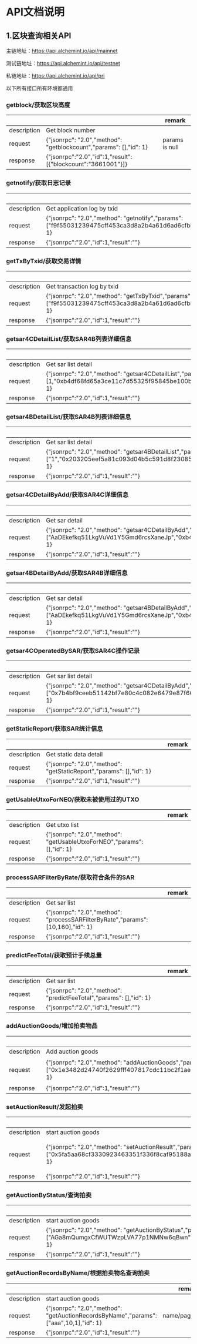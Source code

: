 # API文档说明
## 1.区块查询相关API
主链地址：https://api.alchemint.io/api/mainnet

测试链地址：https://api.alchemint.io/api/testnet

私链地址：https://api.alchemint.io/api/pri

以下所有接口所有环境都通用

###  getblock/获取区块高度
|                |                               |  remark                       |
|----------------|-------------------------------|-------------------------------|
|description     |Get block number               |                               |
|request         |{"jsonrpc": "2.0","method": "getblockcount","params": [],"id": 1}| params is null|
|response        |{"jsonrpc":"2.0","id":1,"result":[{"blockcount":"3661001"}]}     |               |

###  getnotify/获取日志记录
|                |                               |  remark                       |
|----------------|-------------------------------|-------------------------------|
|description     |Get application log by txid    |                               |
|request         |{"jsonrpc": "2.0","method": "getnotify","params":["f9f55031239475cff453ca3d8a2b4a61d6ad6cfbbbeae7770f10e3e357528d0c"],"id": 1}| params is txid|
|response        |{"jsonrpc":"2.0","id":1,"result":""}                          |                  |

###  getTxByTxid/获取交易详情
|                |                               |  remark                       |
|----------------|-------------------------------|-------------------------------|
|description     |Get transaction log by txid    |                               |
|request         |{"jsonrpc": "2.0","method": "getTxByTxid","params": ["f9f55031239475cff453ca3d8a2b4a61d6ad6cfbbbeae7770f10e3e357528d0c"],"id": 1}| params is txid|
|response        |{"jsonrpc":"2.0","id":1,"result":""}                           |                 

###  getsar4CDetailList/获取SAR4B列表详细信息
|                |                               |  remark                       |
|----------------|-------------------------------|-------------------------------|
|description     |Get sar list detail            |                               |
|request         |{"jsonrpc": "2.0","method": "getsar4CDetailList","params": [1,"0xb4df68fd65a3ce11c7d55325f95845be100b9710",10,1],"id": 1}||
|response        |{"jsonrpc":"2.0","id":1,"result":""}                           |     

###  getsar4BDetailList/获取SAR4B列表详细信息
|                |                               |  remark                       |
|----------------|-------------------------------|-------------------------------|
|description     |Get sar list detail            |                               |
|request         |{"jsonrpc": "2.0","method": "getsar4BDetailList","params": ["1","0x203205eef5a81c093d04b5c591d8f2308598caa2",10,1],"id": 1}||
|response        |{"jsonrpc":"2.0","id":1,"result":""}                           |  

###  getsar4CDetailByAdd/获取SAR4C详细信息
|                |                               |  remark                       |
|----------------|-------------------------------|-------------------------------|
|description     |Get sar detail                 |                               |
|request         |{"jsonrpc": "2.0","method": "getsar4CDetailByAdd","params": ["AaDEkefkq51LkgVuVd1Y5Gmd6rcsXaneJp","0xb4df68fd65a3ce11c7d55325f95845be100b9710"],"id": 1}||
|response        |{"jsonrpc":"2.0","id":1,"result":""}                           | 

###  getsar4BDetailByAdd/获取SAR4B详细信息
|                |                               |  remark                       |
|----------------|-------------------------------|-------------------------------|
|description     |Get sar detail                 |                               |
|request         |{"jsonrpc": "2.0","method": "getsar4BDetailByAdd","params": ["AaDEkefkq51LkgVuVd1Y5Gmd6rcsXaneJp","0xb4df68fd65a3ce11c7d55325f95845be100b9710"],"id": 1}||
|response        |{"jsonrpc":"2.0","id":1,"result":""}                           | 

###  getsar4COperatedBySAR/获取SAR4C操作记录
|                |                               |  remark                       |
|----------------|-------------------------------|-------------------------------|
|description     |Get sar list detail            |                               |
|request         |{"jsonrpc": "2.0","method": "getsar4CDetailByAdd","params": ["0x7b4bf9ceeb51142bf7e80c4c082e6479e87f66bfae8238bcbee1da9347892134",100,1],"id": 1}||
|response        |{"jsonrpc":"2.0","id":1,"result":""}                           | 

###  getStaticReport/获取SAR统计信息
|                |                               |  remark                       |
|----------------|-------------------------------|-------------------------------|
|description     |Get static data detail         |                               |
|request         |{"jsonrpc": "2.0","method": "getStaticReport","params": [],"id": 1}||
|response        |{"jsonrpc":"2.0","id":1,"result":""}                           | 

###  getUsableUtxoForNEO/获取未被使用过的UTXO
|                |                               |  remark                       |
|----------------|-------------------------------|-------------------------------|
|description     |Get utxo list                  |                               |
|request         |{"jsonrpc": "2.0","method": "getUsableUtxoForNEO","params": [],"id": 1}||
|response        |{"jsonrpc":"2.0","id":1,"result":""}                           | 

###  processSARFilterByRate/获取符合条件的SAR
|                |                               |  remark                       |
|----------------|-------------------------------|-------------------------------|
|description     |Get sar list                   |                               |
|request         |{"jsonrpc": "2.0","method": "processSARFilterByRate","params": [10,160],"id": 1}||
|response        |{"jsonrpc":"2.0","id":1,"result":""}                           | 

###  predictFeeTotal/获取预计手续总量
|                |                               |  remark                       |
|----------------|-------------------------------|-------------------------------|
|description     |Get sar list                   |                               |
|request         |{"jsonrpc": "2.0","method": "predictFeeTotal","params": [],"id": 1}||
|response        |{"jsonrpc":"2.0","id":1,"result":""}                           | 

###  addAuctionGoods/增加拍卖物品
|                |                               |  remark                       |
|----------------|-------------------------------|-------------------------------|
|description     |Add auction goods                   |                               |
|request         |{"jsonrpc": "2.0","method": "addAuctionGoods","params": ["0x1e3482d24740f2629fff407817cdc11bc2f1ae02","bbb"],"id": 1}|goods合约/goods name|
|response        |{"jsonrpc":"2.0","id":1,"result":""}                           | 

###  setAuctionResult/发起拍卖
|                |                               |  remark                       |
|----------------|-------------------------------|-------------------------------|
|description     |start auction goods                   |                               |
|request         |{"jsonrpc": "2.0","method": "setAuctionResult","params": ["0x5fa5aa68cf3330923463351f336f8caf95188ab5","AGa8mQumgxCfWUTWzpLVA77p1NMNw6qBwn","aaa","1"],"id": 1}|account合约/address/goods name/auction mount|
|response        |{"jsonrpc":"2.0","id":1,"result":""}                           | 

###  getAuctionByStatus/查询拍卖
|                |                               |  remark                       |
|----------------|-------------------------------|-------------------------------|
|description     |start auction goods                   |                               |
|request         |{"jsonrpc": "2.0","method": "getAuctionByStatus","params": ["AGa8mQumgxCfWUTWzpLVA77p1NMNw6qBwn",10,1],"id": 1}|address/pages/index|
|response        |{"jsonrpc":"2.0","id":1,"result":""}                           | 

###  getAuctionRecordsByName/根据拍卖物名查询拍卖
|                |                               |  remark                       |
|----------------|-------------------------------|-------------------------------|
|description     |start auction goods                   |                               |
|request         |{"jsonrpc": "2.0","method": "getAuctionRecordsByName","params": ["aaa",10,1],"id": 1}|name/pages/index|
|response        |{"jsonrpc":"2.0","id":1,"result":""}                           | 






